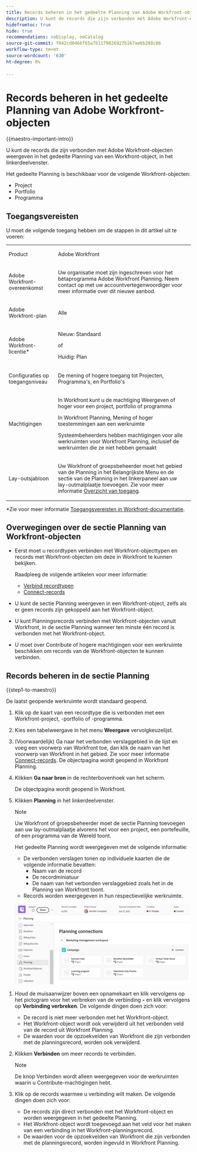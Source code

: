 ```yaml
---
title: Records beheren in het gedeelte Planning van Adobe Workfront-objecten
description: U kunt de records die zijn verbonden met Adobe Workfront-objecten weergeven in het gedeelte Planning van een Workfront-object, in het linkerdeelvenster.
hidefromtoc: true
hide: true
recommendations: noDisplay, noCatalog
source-git-commit: f042cd0466f65a7b1179026927b167ae6b208c86
workflow-type: tm+mt
source-wordcount: '630'
ht-degree: 0%

---
```



<!--update the metadata with real information when making this available in TOC and in the left nav-->

<!--add also Group and Company when they are available-->

<!-- opening the Details preview and page is not possible yet - hid those steps, but add them when released-->


# Records beheren in het gedeelte Planning van Adobe Workfront-objecten

{{maestro-important-intro}}

U kunt de records die zijn verbonden met Adobe Workfront-objecten weergeven in het gedeelte Planning van een Workfront-object, in het linkerdeelvenster.

Het gedeelte Planning is beschikbaar voor de volgende Workfront-objecten:

* Project
* Portfolio
* Programma
<!--* Group
* Company-->

## Toegangsvereisten

U moet de volgende toegang hebben om de stappen in dit artikel uit te voeren:

<table style="table-layout:auto">
 <col>
 </col>
 <col>
 </col>
 <tbody>
    <tr>
<tr>
<td>
   <p> Product</p> </td>
   <td>
   <p> Adobe Workfront</p> </td>
  </tr>  
 <td role="rowheader"><p>Adobe Workfront-overeenkomst</p></td>
   <td>
<p>Uw organisatie moet zijn ingeschreven voor het bètaprogramma Adobe Workfront Planning. Neem contact op met uw accountvertegenwoordiger voor meer informatie over dit nieuwe aanbod. </p>
   </td>
  </tr>
  <tr>
   <td role="rowheader"><p>Adobe Workfront-plan</p></td>
   <td>
<p>Alle</p>
   </td>
  </tr>
  <tr>
   <td role="rowheader"><p>Adobe Workfront-licentie*</p></td>
   <td>
   <p>Nieuw: Standaard</p>
   of
   <p>Huidig: Plan</p> 
  </td>
  </tr>

<tr>
   <td role="rowheader"><p>Configuraties op toegangsniveau</p></td>
   <td> <p>De mening of hogere toegang tot Projecten, Programma's, en Portfolio's</p>  
</td>
  </tr>
<tr>
   <td role="rowheader"><p>Machtigingen</p></td>
   <td> <p>In Workfront kunt u de machtiging Weergeven of hoger voor een project, portfolio of programma</a> </p> 
   <p>In Workfront Planning, Mening of hoger toestemmingen aan een werkruimte</a> </p>  
   <p>Systeembeheerders hebben machtigingen voor alle werkruimten voor Workfront Planning, inclusief de werkruimten die ze niet hebben gemaakt</p>
</td>
  </tr>
<tr>
   <td role="rowheader"><p>Lay-outsjabloon</p></td>
   <td> <p>Uw Workfront of groepsbeheerder moet het gebied van de Planning in het Belangrijkste Menu en de sectie van de Planning in het linkerpaneel aan uw lay-outmalplaatje toevoegen. Zie voor meer informatie <a href="../access/access-overview.md">Overzicht van toegang</a>. </p>  
</td>
  </tr>

</tbody>
</table>

*Zie voor meer informatie [Toegangsvereisten in Workfront-documentatie](/help/quicksilver/administration-and-setup/add-users/access-levels-and-object-permissions/access-level-requirements-in-documentation.md).

## Overwegingen over de sectie Planning van Workfront-objecten

* Eerst moet u recordtypen verbinden met Workfront-objecttypen en records met Workfront-objecten om deze in Workfront te kunnen bekijken.

  Raadpleeg de volgende artikelen voor meer informatie:

   * [Verbind recordtypen](/help/quicksilver/maestro/architecture/connect-record-types.md)
   * [Connect-records](/help/quicksilver/maestro/records/connect-records.md)
* U kunt de sectie Planning weergeven in een Workfront-object, zelfs als er geen records zijn gekoppeld aan het Workfront-object.
* U kunt Planningsrecords verbinden met Workfront-objecten vanuit Workfront, in de sectie Planning wanneer ten minste één record is verbonden met het Workfront-object.
* U moet over Contribute of hogere machtigingen voor een werkruimte beschikken om records van de Workfront-objecten te kunnen verbinden.

## Records beheren in de sectie Planning

{{step1-to-maestro}}

De laatst geopende werkruimte wordt standaard geopend.

1. Klik op de kaart van een recordtype die is verbonden met een Workfront-project, -portfolio of -programma.
1. Kies een tabelweergave in het menu **Weergave** vervolgkeuzelijst.
1. (Voorwaardelijk) Ga naar het verbonden verslaggebied in de lijst en voeg een voorwerp van Workfront toe, dan klik de naam van het voorwerp van Workfront in het gebied. Zie voor meer informatie [Connect-records](/help/quicksilver/maestro/records/connect-records.md).
De objectpagina wordt geopend in Workfront Planning.
1. Klikken **Ga naar bron** in de rechterbovenhoek van het scherm.

   De objectpagina wordt geopend in Workfront.
1. Klikken **Planning** in het linkerdeelvenster.

   >[!NOTE]
   >
   >   Uw Workfront of groepsbeheerder moet de sectie Planning toevoegen aan uw lay-outmalplaatje alvorens het voor een project, een portefeuille, of een programma van de Wereld toont.

   Het gedeelte Planning wordt weergegeven met de volgende informatie:

   * De verbonden verslagen tonen op individuele kaarten die de volgende informatie bevatten:
      * Naam van de record
      * De recordminiatuur
      * De naam van het verbonden verslaggebied zoals het in de Planning van Workfront toont.
   * Records worden weergegeven in hun respectievelijke werkruimte.

   ![](assets/planning-section-on-project.png)

<!--1. Click a record card to display more information about the record. The record preview box displays.
1. (Optional) Start modifying fields in the record's preview box. Your changes are saved automatically.
1. (Optional) Click the **Open in a new tab** icon ![](assets/open-details-in-a-new-tab-icon.png) in the upper-right corner of the preview box to open the record's details page.-->
1. Houd de muisaanwijzer boven een opnamekaart en klik vervolgens op het pictogram voor het verbreken van de verbinding **-** en klik vervolgens op **Verbinding verbreken**.
De volgende dingen doen zich voor:
   * De record is niet meer verbonden met het Workfront-object.
   * Het Workfront-object wordt ook verwijderd uit het verbonden veld van de record uit Workfront Planning.
   * De waarden voor de opzoekvelden van Workfront die zijn verbonden met de planningsrecord, worden ook verwijderd.
1. Klikken **Verbinden** om meer records te verbinden.

   >[!NOTE]
   >
   >   De knop Verbinden wordt alleen weergegeven voor de werkruimten waarin u Contribute-machtigingen hebt.

1. Klik op de records waarmee u verbinding wilt maken. De volgende dingen doen zich voor:

   * De records zijn direct verbonden met het Workfront-object en worden weergegeven in het gedeelte Planning.
   * Het Workfront-object wordt toegevoegd aan het veld voor het maken van een verbinding in het Workfront-planningsrecord.
   * De waarden voor de opzoekvelden van Workfront die zijn verbonden met de planningsrecord, worden ingevuld in Workfront Planning.

<!--add more steps here for what happens after clicking Connect-->



